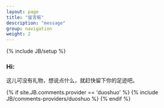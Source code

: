 ```yaml
---
layout: page
title: "留言板"
description: "message"
group: navigation
weight: 2
---
```

{% include JB/setup %}

### Hi:

这儿可没有礼物，想说点什么，就赶快留下你的足迹吧。

<section>

  {% if site.JB.comments.provider == 'duoshuo' %}
	{% include JB/comments-providers/duoshuo %}
  {% endif %}

</section>